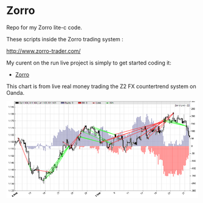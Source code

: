 # Zorro
Repo for my Zorro lite-c code. 

These scripts inside the Zorro trading system : 

http://www.zorro-trader.com/

My curent on the run live project is simply to get started coding it:

* [Zorro](https://github.com/jrathgeber/Zorro/)

This chart is from live real money trading the Z2 FX countertrend system on Oanda.  

![Zorro]( /Z2.png)
